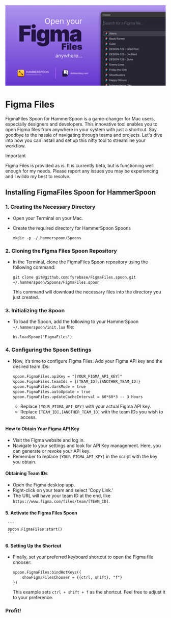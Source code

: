 <img src="./figma-files.webp" alt="Global Figma File Launcher">

# Figma Files

FigmaFiles Spoon for HammerSpoon is a game-changer for Mac users, especially designers and developers. This innovative tool enables you to open Figma files from anywhere in your system with just a shortcut. Say goodbye to the hassle of navigating through teams and projects. Let's dive into how you can install and set up this nifty tool to streamline your workflow.

> [!IMPORTANT]
> Figma Files is provided as is. It is currently beta, but is functioning well enough for my needs. Please report any issues you may be experiencing and I willdo my best to resolve.

## Installing FigmaFiles Spoon for HammerSpoon

### 1. **Creating the Necessary Directory**

- Open your Terminal on your Mac.
- Create the required directory for HammerSpoon Spoons

     ```
     mkdir -p ~/.hammerspoon/Spoons
     ```

### 2. **Cloning the Figma Files Spoon Repository**

- In the Terminal, clone the FigmaFiles Spoon repository using the following command:

     ```
     git clone git@github.com:fyrebase/FigmaFiles.spoon.git ~/.hammerspoon/Spoons/FigmaFiles.spoon
     ```

     This command will download the necessary files into the directory you just created.

### 3. **Initializing the Spoon**

- To load the Spoon, add the following to your HammerSpoon `~/.hammerspoon/init.lua` file:

     ```
     hs.loadSpoon("FigmaFiles")
     ```

### 4. **Configuring the Spoon Settings**

- Now, it’s time to configure Figma Files. Add your Figma API key and the desired team IDs:

     ```
     spoon.FigmaFiles.apiKey = "[YOUR_FIGMA_API_KEY]"
     spoon.FigmaFiles.teamIds = {[TEAM_ID],[ANOTHER_TEAM_ID]}
     spoon.FigmaFiles.darkMode = true
     spoon.FigmaFiles.autoUpdate = true
     spoon.FigmaFiles.updateCacheInterval = 60*60*3 -- 3 Hours
     ```

     * Replace `[YOUR_FIGMA_API_KEY]` with your actual Figma API key.
     * Replace `[TEAM_ID],[ANOTHER_TEAM_ID]` with the team IDs you wish to access.

#### How to Obtain Your Figma API Key

- Visit the Figma website and log in.
- Navigate to your settings and look for API Key management. Here, you can generate or revoke your API key.
- Remember to replace `[YOUR_FIGMA_API_KEY]` in the script with the key you obtain.

#### Obtaining Team IDs

- Open the Figma desktop app.
- Right-click on your team and select 'Copy Link.'
- The URL will have your team ID at the end, like `https://www.figma.com/files/team/[TEAM_ID]`.

#### 5. **Activate the Figma Files Spoon**

     ```
     spoon.FigmaFiles:start()
     ```

#### 6. **Setting Up the Shortcut**

- Finally, set your preferred keyboard shortcut to open the Figma file chooser:

     ```
     spoon.FigmaFiles:bindHotKeys({
         showFigmaFilesChooser = {{ctrl, shift}, "f"}
     })
     ```

     This example sets `ctrl + shift + f` as the shortcut. Feel free to adjust it to your preference.

### Profit!
